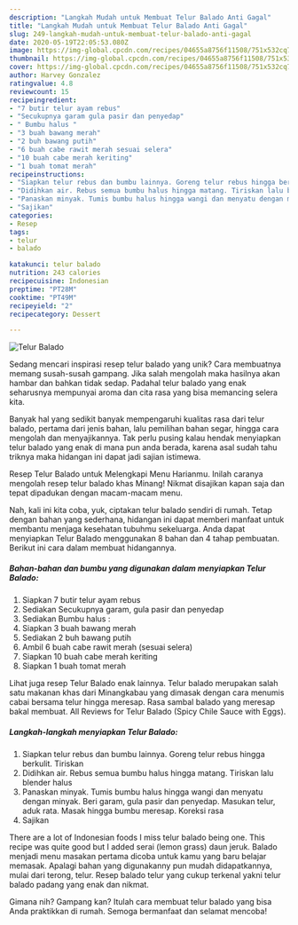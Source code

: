 ```yaml
---
description: "Langkah Mudah untuk Membuat Telur Balado Anti Gagal"
title: "Langkah Mudah untuk Membuat Telur Balado Anti Gagal"
slug: 249-langkah-mudah-untuk-membuat-telur-balado-anti-gagal
date: 2020-05-19T22:05:53.080Z
image: https://img-global.cpcdn.com/recipes/04655a8756f11508/751x532cq70/telur-balado-foto-resep-utama.jpg
thumbnail: https://img-global.cpcdn.com/recipes/04655a8756f11508/751x532cq70/telur-balado-foto-resep-utama.jpg
cover: https://img-global.cpcdn.com/recipes/04655a8756f11508/751x532cq70/telur-balado-foto-resep-utama.jpg
author: Harvey Gonzalez
ratingvalue: 4.8
reviewcount: 15
recipeingredient:
- "7 butir telur ayam rebus"
- "Secukupnya garam gula pasir dan penyedap"
- " Bumbu halus "
- "3 buah bawang merah"
- "2 buh bawang putih"
- "6 buah cabe rawit merah sesuai selera"
- "10 buah cabe merah keriting"
- "1 buah tomat merah"
recipeinstructions:
- "Siapkan telur rebus dan bumbu lainnya. Goreng telur rebus hingga berkulit. Tiriskan"
- "Didihkan air. Rebus semua bumbu halus hingga matang. Tiriskan lalu blender halus"
- "Panaskan minyak. Tumis bumbu halus hingga wangi dan menyatu dengan minyak. Beri garam, gula pasir dan penyedap. Masukan telur, aduk rata. Masak hingga bumbu meresap. Koreksi rasa"
- "Sajikan"
categories:
- Resep
tags:
- telur
- balado

katakunci: telur balado 
nutrition: 243 calories
recipecuisine: Indonesian
preptime: "PT28M"
cooktime: "PT49M"
recipeyield: "2"
recipecategory: Dessert

---
```



![Telur Balado](https://img-global.cpcdn.com/recipes/04655a8756f11508/751x532cq70/telur-balado-foto-resep-utama.jpg)

Sedang mencari inspirasi resep telur balado yang unik? Cara membuatnya memang susah-susah gampang. Jika salah mengolah maka hasilnya akan hambar dan bahkan tidak sedap. Padahal telur balado yang enak seharusnya mempunyai aroma dan cita rasa yang bisa memancing selera kita.

Banyak hal yang sedikit banyak mempengaruhi kualitas rasa dari telur balado, pertama dari jenis bahan, lalu pemilihan bahan segar, hingga cara mengolah dan menyajikannya. Tak perlu pusing kalau hendak menyiapkan telur balado yang enak di mana pun anda berada, karena asal sudah tahu triknya maka hidangan ini dapat jadi sajian istimewa.

Resep Telur Balado untuk Melengkapi Menu Harianmu. Inilah caranya mengolah resep telur balado khas Minang! Nikmat disajikan kapan saja dan tepat dipadukan dengan macam-macam menu.


Nah, kali ini kita coba, yuk, ciptakan telur balado sendiri di rumah. Tetap dengan bahan yang sederhana, hidangan ini dapat memberi manfaat untuk membantu menjaga kesehatan tubuhmu sekeluarga. Anda dapat menyiapkan Telur Balado menggunakan 8 bahan dan 4 tahap pembuatan. Berikut ini cara dalam membuat hidangannya.

<!--inarticleads1-->

##### Bahan-bahan dan bumbu yang digunakan dalam menyiapkan Telur Balado:

1. Siapkan 7 butir telur ayam rebus
1. Sediakan Secukupnya garam, gula pasir dan penyedap
1. Sediakan  Bumbu halus :
1. Siapkan 3 buah bawang merah
1. Sediakan 2 buh bawang putih
1. Ambil 6 buah cabe rawit merah (sesuai selera)
1. Siapkan 10 buah cabe merah keriting
1. Siapkan 1 buah tomat merah


Lihat juga resep Telur Balado enak lainnya. Telur balado merupakan salah satu makanan khas dari Minangkabau yang dimasak dengan cara menumis cabai bersama telur hingga meresap. Rasa sambal balado yang meresap bakal membuat. All Reviews for Telur Balado (Spicy Chile Sauce with Eggs). 

<!--inarticleads2-->

##### Langkah-langkah menyiapkan Telur Balado:

1. Siapkan telur rebus dan bumbu lainnya. Goreng telur rebus hingga berkulit. Tiriskan
1. Didihkan air. Rebus semua bumbu halus hingga matang. Tiriskan lalu blender halus
1. Panaskan minyak. Tumis bumbu halus hingga wangi dan menyatu dengan minyak. Beri garam, gula pasir dan penyedap. Masukan telur, aduk rata. Masak hingga bumbu meresap. Koreksi rasa
1. Sajikan


There are a lot of Indonesian foods I miss telur balado being one. This recipe was quite good but I added serai (lemon grass) daun jeruk. Balado menjadi menu masakan pertama dicoba untuk kamu yang baru belajar memasak. Apalagi bahan yang digunakanny pun mudah didapatkannya, mulai dari terong, telur. Resep balado telur yang cukup terkenal yakni telur balado padang yang enak dan nikmat. 

Gimana nih? Gampang kan? Itulah cara membuat telur balado yang bisa Anda praktikkan di rumah. Semoga bermanfaat dan selamat mencoba!
